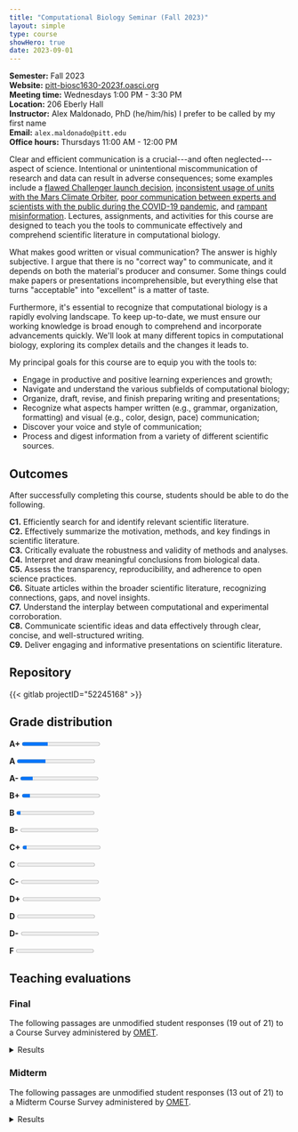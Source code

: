 ```yaml
---
title: "Computational Biology Seminar (Fall 2023)"
layout: simple
type: course
showHero: true
date: 2023-09-01
---
```



**Semester:** Fall 2023
<br>
**Website:** [pitt-biosc1630-2023f.oasci.org](https://pitt-biosc1630-2023f.oasci.org/)
<br>
**Meeting time:** Wednesdays 1:00 PM - 3:30 PM
<br>
**Location:** 206 Eberly Hall
<br>
**Instructor:** Alex Maldonado, PhD (he/him/his)
I prefer to be called by my first name
<br>
**Email:** `alex.maldonado@pitt.edu`
<br>
**Office hours:** Thursdays 11:00 AM - 12:00 PM

Clear and efficient communication is a crucial---and often neglected---aspect of science.
Intentional or unintentional miscommunication of research and data can result in adverse consequences; some examples include a [flawed Challenger launch decision](https://www.britannica.com/event/Challenger-disaster), [inconsistent usage of units with the Mars Climate Orbiter](https://solarsystem.nasa.gov/missions/mars-climate-orbiter/in-depth/), [poor communication between experts and scientists with the public during the COVID-19 pandemic](https://www.weforum.org/agenda/2021/06/lessons-for-science-communication-from-the-covid-19-pandemic/), and [rampant misinformation](https://www.coe.int/en/web/campaign-free-to-speak-safe-to-learn/dealing-with-propaganda-misinformation-and-fake-news).
Lectures, assignments, and activities for this course are designed to teach you the tools to communicate effectively and comprehend scientific literature in computational biology.

What makes good written or visual communication?
The answer is highly subjective.
I argue that there is no "correct way" to communicate, and it depends on both the material's producer and consumer.
Some things could make papers or presentations incomprehensible, but everything else that turns "acceptable" into "excellent" is a matter of taste.

Furthermore, it's essential to recognize that computational biology is a rapidly evolving landscape.
To keep up-to-date, we must ensure our working knowledge is broad enough to comprehend and incorporate advancements quickly.
We'll look at many different topics in computational biology, exploring its complex details and the changes it leads to.

My principal goals for this course are to equip you with the tools to:

-   Engage in productive and positive learning experiences and growth;
-   Navigate and understand the various subfields of computational biology;
-   Organize, draft, revise, and finish preparing writing and presentations;
-   Recognize what aspects hamper written (e.g., grammar, organization, formatting) and visual (e.g., color, design, pace) communication;
-   Discover your voice and style of communication;
-   Process and digest information from a variety of different scientific sources.

## Outcomes

After successfully completing this course, students should be able to do the following.

**C1.** Efficiently search for and identify relevant scientific literature.
<br>
**C2.** Effectively summarize the motivation, methods, and key findings in scientific literature.
<br>
**C3.** Critically evaluate the robustness and validity of methods and analyses.
<br>
**C4.** Interpret and draw meaningful conclusions from biological data.
<br>
**C5.** Assess the transparency, reproducibility, and adherence to open science practices.
<br>
**C6.** Situate articles within the broader scientific literature, recognizing connections, gaps, and novel insights.
<br>
**C7.** Understand the interplay between computational and experimental corroboration.
<br>
**C8.** Communicate scientific ideas and data effectively through clear, concise, and well-structured writing.
<br>
**C9.** Deliver engaging and informative presentations on scientific literature.


## Repository

{{< gitlab projectID="52245168" >}}

## Grade distribution

**A+** <progress value="7" max="21" style="--value: 4.0; --max: 4.0;"></progress>

**A** <progress value="7" max="19" style="--value: 4.0; --max: 4.0;"></progress>

**A-** <progress value="3" max="19" style="--value: 3.75; --max: 4.0;"></progress>

**B+** <progress value="2" max="19" style="--value: 3.25; --max: 4.0;"></progress>

**B** <progress value="1" max="19" style="--value: 3.0; --max: 4.0;"></progress>

**B-** <progress value="0" max="19" style="--value: 2.75; --max: 4.0;"></progress>

**C+** <progress value="1" max="19" style="--value: 2.25; --max: 4.0;"></progress>

**C** <progress value="0" max="19" style="--value: 2.20; --max: 4.0;"></progress>

**C-** <progress value="0" max="19" style="--value: 1.75; --max: 4.0;"></progress>

**D+** <progress value="0" max="19" style="--value: 1.25; --max: 4.0;"></progress>

**D** <progress value="0" max="19" style="--value: 1.00; --max: 4.0;"></progress>

**D-** <progress value="0" max="19" style="--value: 0.75; --max: 4.0;"></progress>

**F** <progress value="0" max="19" style="--value: 0; --max: 4.0;"></progress>

## Teaching evaluations

### Final

The following passages are unmodified student responses (19 out of 21) to a Course Survey administered by [OMET](https://teaching.pitt.edu/omet/).

<details>

<summary>Results</summary>

#### Express your judgment of the instructor's overall teaching effectiveness

**Mean:** 4.37 <progress value="4.37" max="5" style="--value: 4.37; --max: 5;"></progress>

**Standard deviation:** 0.76

#### The standards the instructor set for me were

**Too low:** 0 <progress value="0" max="19" style="--value: 0; --max: 2;"></progress>

**Appropriate:** 17 <progress value="17" max="19" style="--value: 1; --max: 2;"></progress>

**Too low:** 2 <progress value="2" max="19" style="--value: 2; --max: 2;"></progress>

#### How many hours per week did you usually spend working on this course outside of classroom time?

**Less than one hour:** 0 <progress value="0" max="19" style="--value: 2; --max: 4;"></progress>

**One to three hours:** 10 <progress value="10" max="19" style="--value: 3; --max: 4;"></progress>

**Four to six hours:** 9 <progress value="9" max="19" style="--value: 4; --max: 4;"></progress>

**Seven to nine hours:** 0 <progress value="0" max="19" style="--value: 2; --max: 4;"></progress>

**Ten or more hours:** 0 <progress value="0" max="19" style="--value: 1; --max: 4;"></progress>

#### The instructor created an atmosphere that kept me engaged in course content

Strongly disagree: 0 <progress value="0" max="19" style="--value: 0; --max: 4;"></progress>

Disagree: 1 <progress value="1" max="19" style="--value: 1; --max: 4;"></progress>

Neutral: 0 <progress value="0" max="19" style="--value: 2; --max: 4;"></progress>

Agree: 4 <progress value="4" max="19" style="--value: 3; --max: 4;"></progress>

Strongly agree: 14 <progress value="14" max="19" style="--value: 4; --max: 4;"></progress>

#### The instructor was prepared for class

Strongly disagree: 0 <progress value="0" max="19" style="--value: 0; --max: 4;"></progress>

Disagree: 0 <progress value="0" max="19" style="--value: 1; --max: 4;"></progress>

Neutral: 1 <progress value="1" max="19" style="--value: 2; --max: 4;"></progress>

Agree: 5 <progress value="5" max="19" style="--value: 3; --max: 4;"></progress>

Strongly agree: 13 <progress value="13" max="19" style="--value: 4; --max: 4;"></progress>

#### The instructor treated students with respect

Strongly disagree: 0 <progress value="0" max="19" style="--value: 0; --max: 4;"></progress>

Disagree: 0 <progress value="0" max="19" style="--value: 1; --max: 4;"></progress>

Neutral: 0 <progress value="0" max="19" style="--value: 2; --max: 4;"></progress>

Agree: 1 <progress value="1" max="19" style="--value: 3; --max: 4;"></progress>

Strongly agree: 18 <progress value="18" max="19" style="--value: 4; --max: 4;"></progress>

#### The instructor was available to me (in-person, electronically, or both)

Strongly disagree: 0 <progress value="0" max="19" style="--value: 0; --max: 4;"></progress>

Disagree: 0 <progress value="0" max="19" style="--value: 1; --max: 4;"></progress>

Neutral: 0 <progress value="0" max="19" style="--value: 2; --max: 4;"></progress>

Agree: 3 <progress value="3" max="19" style="--value: 3; --max: 4;"></progress>

Strongly agree: 16 <progress value="16" max="19" style="--value: 4; --max: 4;"></progress>

#### The instructor evaluated my work fairly

Strongly disagree: 0 <progress value="0" max="19" style="--value: 0; --max: 4;"></progress>

Disagree: 0 <progress value="0" max="19" style="--value: 1; --max: 4;"></progress>

Neutral: 3 <progress value="3" max="19" style="--value: 2; --max: 4;"></progress>

Agree: 5 <progress value="5" max="19" style="--value: 3; --max: 4;"></progress>

Strongly agree: 11 <progress value="11" max="19" style="--value: 4; --max: 4;"></progress>

#### The instructor provided feedback that was helpful to me

Strongly disagree: 0 <progress value="0" max="19" style="--value: 0; --max: 4;"></progress>

Disagree: 0 <progress value="0" max="19" style="--value: 1; --max: 4;"></progress>

Neutral: 1 <progress value="1" max="19" style="--value: 2; --max: 4;"></progress>

Agree: 5 <progress value="5" max="19" style="--value: 3; --max: 4;"></progress>

Strongly agree: 13 <progress value="13" max="19" style="--value: 4; --max: 4;"></progress>

#### I learned a lot from this course. If there is no basis to judge or not applicable, answer N/A

Strongly disagree: 0 <progress value="0" max="19" style="--value: 0; --max: 4;"></progress>

Disagree: 1 <progress value="1" max="19" style="--value: 1; --max: 4;"></progress>

Neutral: 2 <progress value="2" max="19" style="--value: 2; --max: 4;"></progress>

Agree: 10 <progress value="10" max="19" style="--value: 3; --max: 4;"></progress>

Strongly agree: 6 <progress value="6" max="19" style="--value: 4; --max: 4;"></progress>

#### The instructor creates an inclusive learning environment for all students

Strongly disagree: 0 <progress value="0" max="19" style="--value: 0; --max: 4;"></progress>

Disagree: 0 <progress value="0" max="19" style="--value: 1; --max: 4;"></progress>

Neutral: 0 <progress value="0" max="19" style="--value: 2; --max: 4;"></progress>

Agree: 4 <progress value="4" max="19" style="--value: 3; --max: 4;"></progress>

Strongly agree: 15 <progress value="15" max="19" style="--value: 4; --max: 4;"></progress>

#### Classroom activities made a valuable contribution to my learning

Strongly disagree: 0 <progress value="0" max="19" style="--value: 0; --max: 4;"></progress>

Disagree: 0 <progress value="0" max="19" style="--value: 1; --max: 4;"></progress>

Neutral: 3 <progress value="3" max="19" style="--value: 2; --max: 4;"></progress>

Agree: 11 <progress value="11" max="19" style="--value: 3; --max: 4;"></progress>

Strongly agree: 5 <progress value="5" max="19" style="--value: 4; --max: 4;"></progress>

#### Class discussion contributed positively to learning in this course

Strongly disagree: 0 <progress value="0" max="19" style="--value: 0; --max: 4;"></progress>

Disagree: 0 <progress value="0" max="19" style="--value: 1; --max: 4;"></progress>

Neutral: 1 <progress value="1" max="19" style="--value: 2; --max: 4;"></progress>

Agree: 8 <progress value="8" max="19" style="--value: 3; --max: 4;"></progress>

Strongly agree: 10 <progress value="10" max="19" style="--value: 4; --max: 4;"></progress>

#### Assignments contributed to my learning experience in this course

Strongly disagree: 0 <progress value="0" max="19" style="--value: 0; --max: 4;"></progress>

Disagree: 0 <progress value="0" max="19" style="--value: 1; --max: 4;"></progress>

Neutral: 3 <progress value="3" max="19" style="--value: 2; --max: 4;"></progress>

Agree: 8 <progress value="8" max="19" style="--value: 3; --max: 4;"></progress>

Strongly agree: 8 <progress value="8" max="19" style="--value: 4; --max: 4;"></progress>

#### Grading policies were fair

Strongly disagree: 0 <progress value="0" max="19" style="--value: 0; --max: 4;"></progress>

Disagree: 1 <progress value="1" max="19" style="--value: 1; --max: 4;"></progress>

Neutral: 2 <progress value="2" max="19" style="--value: 2; --max: 4;"></progress>

Agree: 4 <progress value="4" max="19" style="--value: 3; --max: 4;"></progress>

Strongly agree: 12 <progress value="12" max="19" style="--value: 4; --max: 4;"></progress>

#### Useful feedback was provided

Strongly disagree: 0 <progress value="0" max="19" style="--value: 0; --max: 4;"></progress>

Disagree: 0 <progress value="0" max="19" style="--value: 1; --max: 4;"></progress>

Neutral: 1 <progress value="1" max="19" style="--value: 2; --max: 4;"></progress>

Agree: 7 <progress value="7" max="19" style="--value: 3; --max: 4;"></progress>

Strongly agree: 11 <progress value="11" max="19" style="--value: 4; --max: 4;"></progress>

#### Instructor conveyed knowledge of the subject matter

Strongly disagree: 0 <progress value="0" max="19" style="--value: 0; --max: 4;"></progress>

Disagree: 0 <progress value="0" max="19" style="--value: 1; --max: 4;"></progress>

Neutral: 1 <progress value="1" max="19" style="--value: 2; --max: 4;"></progress>

Agree: 4 <progress value="4" max="19" style="--value: 3; --max: 4;"></progress>

Strongly agree: 14 <progress value="14" max="19" style="--value: 4; --max: 4;"></progress>

#### The online course materials were easy to use

Strongly disagree: 0 <progress value="0" max="19" style="--value: 0; --max: 4;"></progress>

Disagree: 1 <progress value="1" max="19" style="--value: 1; --max: 4;"></progress>

Neutral: 0 <progress value="0" max="19" style="--value: 2; --max: 4;"></progress>

Agree: 6 <progress value="6" max="19" style="--value: 3; --max: 4;"></progress>

Strongly agree: 12 <progress value="12" max="19" style="--value: 4; --max: 4;"></progress>

#### The instructor required an appropriate amount of work for the credits received

Strongly disagree: 0 <progress value="0" max="19" style="--value: 0; --max: 4;"></progress>

Disagree: 1 <progress value="1" max="19" style="--value: 1; --max: 4;"></progress>

Neutral: 1 <progress value="1" max="19" style="--value: 2; --max: 4;"></progress>

Agree: 12 <progress value="12" max="19" style="--value: 3; --max: 4;"></progress>

Strongly agree: 5 <progress value="5" max="19" style="--value: 4; --max: 4;"></progress>

#### The instructor was well prepared for each day's class

Strongly disagree: 0 <progress value="0" max="19" style="--value: 0; --max: 4;"></progress>

Disagree: 0 <progress value="0" max="19" style="--value: 1; --max: 4;"></progress>

Neutral: 0 <progress value="0" max="19" style="--value: 2; --max: 4;"></progress>

Agree: 8 <progress value="8" max="19" style="--value: 3; --max: 4;"></progress>

Strongly agree: 11 <progress value="11" max="19" style="--value: 4; --max: 4;"></progress>

#### The presentations provided a meaningful learning experience

Strongly disagree: 0 <progress value="0" max="19" style="--value: 0; --max: 4;"></progress>

Disagree: 0 <progress value="0" max="19" style="--value: 1; --max: 4;"></progress>

Neutral: 2 <progress value="2" max="19" style="--value: 2; --max: 4;"></progress>

Agree: 6 <progress value="6" max="19" style="--value: 3; --max: 4;"></progress>

Strongly agree: 11 <progress value="11" max="19" style="--value: 4; --max: 4;"></progress>

#### This class made a valuable contribution to my professional development

Strongly disagree: 0 <progress value="0" max="19" style="--value: 0; --max: 4;"></progress>

Disagree: 2 <progress value="2" max="19" style="--value: 1; --max: 4;"></progress>

Neutral: 1 <progress value="1" max="19" style="--value: 2; --max: 4;"></progress>

Agree: 4 <progress value="4" max="19" style="--value: 3; --max: 4;"></progress>

Strongly agree: 12 <progress value="12" max="19" style="--value: 4; --max: 4;"></progress>

#### Group work contributed to my understanding of the course material

Strongly disagree: 0 <progress value="0" max="19" style="--value: 0; --max: 4;"></progress>

Disagree: 0 <progress value="0" max="19" style="--value: 1; --max: 4;"></progress>

Neutral: 4 <progress value="4" max="19" style="--value: 2; --max: 4;"></progress>

Agree: 11 <progress value="11" max="19" style="--value: 3; --max: 4;"></progress>

Strongly agree: 4 <progress value="4" max="19" style="--value: 4; --max: 4;"></progress>

#### This course helped me communicate clearly about this subject

Strongly disagree: 0 <progress value="0" max="19" style="--value: 0; --max: 4;"></progress>

Disagree: 0 <progress value="0" max="19" style="--value: 1; --max: 4;"></progress>

Neutral: 1 <progress value="1" max="19" style="--value: 2; --max: 4;"></progress>

Agree: 10 <progress value="10" max="19" style="--value: 3; --max: 4;"></progress>

Strongly agree: 8 <progress value="8" max="19" style="--value: 4; --max: 4;"></progress>

#### This course enabled me to critically evaluate research in this field

Strongly disagree: 0 <progress value="0" max="19" style="--value: 0; --max: 4;"></progress>

Disagree: 0 <progress value="0" max="19" style="--value: 1; --max: 4;"></progress>

Neutral: 0 <progress value="0" max="19" style="--value: 2; --max: 4;"></progress>

Agree: 13 <progress value="13" max="19" style="--value: 3; --max: 4;"></progress>

Strongly agree: 6 <progress value="6" max="19" style="--value: 4; --max: 4;"></progress>

#### The instructor actively engaged students in the learning process

Strongly disagree: 0 <progress value="0" max="19" style="--value: 0; --max: 4;"></progress>

Disagree: 0 <progress value="0" max="19" style="--value: 1; --max: 4;"></progress>

Neutral: 1 <progress value="1" max="19" style="--value: 2; --max: 4;"></progress>

Agree: 5 <progress value="5" max="19" style="--value: 3; --max: 4;"></progress>

Strongly agree: 13 <progress value="13" max="19" style="--value: 4; --max: 4;"></progress>

#### What did you like best about how the course was taught?

-   Alex adapted to the feedback and took action fairly early and quickly.
-   I appreciated and valued how prepared the professor was for each and every class. Having everything set and laid out on a Github website made it clear and easy for me to find where and what we were doing beforehand. I thought especially in a writing class, it was extremely helpful to have all sorts of resources in an organized fashion.
-   I liked how for the final paper we had multiple drafts to gain feedback
-   I liked how the entire course was structured, from start to finish learning how to effectively read scientific papers. Then on to researching and picking our topics. To then write our final paper. While it was an over two–hour class having a break every hour made it much easier to concentrate and learn while in the classroom as well.
-   I loved the open and honestness of the classroom teaching style. There was a lot of information provided for every assignment, and we had an ample amount of help and resources.
-   I liked that a lot of the activities were more conversational and that the entire class was in a conversational format.
-   I liked how non rigid it was. There was certainly a lot of preset assignments however I really liked being able to give feedback that altered the content covered in the class.
-   I liked the structure of this course a lot. In the beginning, we learned about how to read and critique research articles, which set us up for our presentations and final papers later on.
the paper was broken up by drafts and not just one big grade at the end
-   I liked the fact that the course and instructor were adaptable and listened to what the students needed
-   I liked the presentations and paper that we had to write, I feel that it has developed my skills in those areas
-   I enjoyed the interactive coursework in class. The programs helped me gain more insight into the course itself.
-   I liked the way the presentations were done. I felt liked I was able to comprehend and actually understand what was being thought in the class.
-   I liked the smaller class size because it gave me opportunities to ask questions and really be involved in the discussions
-   I like this class because it can urge me to read the research paper. And each part can be analyzed, which is very helpful in the future work or continue to study.
-   I liked how the assignments were clearly outlined at the start of the course, and how the class itself is more–so spent doing group activities and supplemental.
-   Alex was very open to suggestions and ran the class based on feedback given during the class.
-   Generally, I liked how the course was laid out with the giant paper over the semester along with the presentation.

#### If you were teaching this course, what would you do differently?

-   I would probably not include such a large volume of papers to read, but instead focus on one paper. This way the analysis process becomes much easier and it doesn't feel like time was wasted reading multiple papers that were not particularly useful. Techniques can always be demonstrated with one paper.
-   We did end up doing a variation of this, but I wish we could have a set in stone lecture on graduate school/professional career advice earlier in the semester. Most of the class was applying to graduate schools or jobs and it was honestly super helpful being able to hear from someone in the field who has gone through what we had.
-   I would dedicate a whole class to working on paper/presentation so that we can ask questions. It was very hard for me to figure out how to get started
-   I cannot think of anything I would change, Alex formatted the class amazingly well.
-   I have no input! I though it was taught very well, the class was definitely long and hard to focus in, but the instructor did as much as possible to help.
-   I did not enjoy all of the group activities at the start of the semester. I feel as though a broader discussion format or more tophat/canvas discussion posts would be more engaging for everyone.
-   Maybe more smaller group discussions about papers.
-   I think I would spend a little time teaching students where to find credible research papers and also talk about the many different fields that these research papers can cover. I know that this class is computational biology, but it would be interesting to talk about papers pertaining to computational neuroscience, chemistry, immunology, etc., since they have some degree of overlap.
-   include some mini hw presentations to practice and get used to presenting.
-   I do not think there is anything I would do differently for this class
-   Maybe break it up into two different days
-   If I were teaching this class, I would break the same papers into sections and move on to a new paper after one, rather than using a new study for each section of the research. Also, the grading for this lesson is a little different than my other writing lessons, where it is more based on right or wrong opinion. I may change the grading a little bit.
-   I may focus more on how to present and how to write. I know that is difficult to do given its very subjective, but some more guidance on that front, given that it is the majority of the grade comes from those two things, would be helpful.
-   The class is too long. If the goal is to teach us how to read and write about scientific literature, it could be done better with a shorter class period where we read something at home and talk about it in class. I have a hard time reading during class because there are too many distractions, so this approach would have been better for me.
-   Alex's grading standards were tougher than those in other writing–intensive courses. Therefore, preparing for my presentation and writing my paper was more stressful than expected. In addition, I believe this course should primarily focus on evaluating students' understanding of their papers and observing their progress throughout the term.
-   If you asked me what I learned from this class I could barely give you a list. I didn't understand the purpose of the class I wish that this was an elective rather than required because I think that students who want to go into academia should take this course, but others like myself who would want more of an industry focus where you could be working on actual projects or something that could give them experience in the field would've been better.
-   Nothing much
-   nothing

#### Are there any specific areas or topics in which you feel I excelled as an instructor or any areas where I could have been more effective?

-   You gave great feedback whether it was for assignments in class or for our questions regarding post–graduation plans (grad school or work). Especially being so close in age to us I think is something you should use to your advantage and can make your future semesters great. It just makes it easier to talk to you as a person and professor since you were in our shoes not too long ago.
-   I think the general inclusivity and mindfulness of all students was excellent. I feel like for such a small class, we may have benefited from required individual meetings at some point. I have had professors cancel a class and replace the class time with some one on one meetings around the midpoint in the semester.
-   I believe you excelled at helping us understand the research papers better and how to effectively read scientific literature. I believe the only area that could have been more effective is explaining the purpose and how exactly to write the final paper, as I wasn't entirely sure what I was supposed to write until the second draft (I was also writing similarly to the unofficial microbiology papers).
-   you were very good at engaging with the class. it made speaking in front of everyone easier.
-   I think you did a very good job of giving feedback and being available for students
-   The beginning of the class work.
-   I really enjoyed how honest you were as an instructor and the relaxed environment you were able to provide. Going to class can be stressful but I did not feel that with this class because I felt comfortable participating.
-   Communication!
-   I think the small in class activities we would do were effective.
-   N/A
-   no
-   No
-   NA
-   No

#### Is there anything else you'd like to share regarding my teaching style or my role as your instructor in this course?

-   Keep your style of teaching. You were very approachable and kind which made it much easier to engage with you and participate in class and with my classmates.
-   I really enjoyed how you incorporated your other interests into the class content. The graphic design stuff was cool to see. I though you were very approachable and a great knowledge base for students trying to figure out their post–undergrad plans.
-   I liked how comfortable the environment was. It felt more interpersonal which facilitated more learning.
-   You looked out for the students' best interests by extending deadlines and providing thoughtful feedback, this was a very nice thing to do for us.
-   I really enjoyed your class
-   I really liked your teaching style and the way you ran the class
-   no I liked the teaching style
-   The website was great and very helpful
-   Thank you
-   You were very amiable which made the class environment a lot more comfortable! Thanks for a great semester Alex!
-   N/A
-   N/A
-   Nope
-   :)

</details>

### Midterm

The following passages are unmodified student responses (13 out of 21) to a Midterm Course Survey administered by [OMET](https://teaching.pitt.edu/omet/).

<details>

<summary>Results</summary>

### I am comfortable speaking in this class

Strongly disagree: 0 <progress value="0" max="13" style="--value: 0; --max: 4;"></progress>

Disagree: 0 <progress value="0" max="13" style="--value: 1; --max: 4;"></progress>

Neutral: 4 <progress value="4" max="13" style="--value: 2; --max: 4;"></progress>

Agree: 3 <progress value="3" max="13" style="--value: 3; --max: 4;"></progress>

Strongly agree: 4 <progress value="4" max="13" style="--value: 4; --max: 4;"></progress>

### This class stimulates my interest in the subject

Strongly disagree: 0 <progress value="0" max="13" style="--value: 0; --max: 4;"></progress>

Disagree: 2 <progress value="2" max="13" style="--value: 1; --max: 4;"></progress>

Neutral: 2 <progress value="2" max="13" style="--value: 2; --max: 4;"></progress>

Agree: 5 <progress value="5" max="13" style="--value: 3; --max: 4;"></progress>

Strongly agree: 2 <progress value="2" max="13" style="--value: 4; --max: 4;"></progress>

### The instructor treats students with respect

Strongly disagree: 0 <progress value="0" max="13" style="--value: 0; --max: 4;"></progress>

Disagree: 0 <progress value="0" max="13" style="--value: 1; --max: 4;"></progress>

Neutral: 0 <progress value="0" max="13" style="--value: 2; --max: 4;"></progress>

Agree: 0 <progress value="0" max="13" style="--value: 3; --max: 4;"></progress>

Strongly agree: 11 <progress value="11" max="13" style="--value: 4; --max: 4;"></progress>

#### What is helping you to learn in this class?

-   The different activities.
-   I think working with certain articles in portions is definitely beneficial for this class.
-   I really like and appreciate the organization of the class with Alex’s use of his website.
  I think it’s been really helpful to see what we’re doing each week ahead of time.
-   Alex is very good at explaining things in a way that actually makes sense.
-   The discussion style and lots of group work make the class enjoyable to learn.
-   I enjoy hearing the perspective of a recent PhD student and hearing about actual research.
-   I think the group activities that we do every class are very helpful.
-   I like the activities.
  It's a long class so for normal lecture–style things its hard not to zone out.
-   Class activities!
  Also, the presentations are extremely informative and we are given a bunch of helpful resources!
-   I think that focusing on discussing a part of the research paper in each class helped my understanding and learning.
  As well as being able to hear different perspectives from other classmates helped me to think more.
-   The teacher's willingness to meet with me and have personal discussions about the class materials and activities
-   The lectures are helping a lot.
  I like that we are doing activities in order to better understand scientific literature.

#### What is making learning difficult? (structure of class)

-   Sometimes having to present in class for activities.
-   I think the massive presentation and writing assignments are daunting, but I know that's just how the structure of the class is required to be.
-   I think just the disconnect between each week because there’s so much time in between classes.
  It feels like I sometimes put this class on the back burner just because I have so many other assignments.
-   Some of the papers have just been difficult to understand, especially if we don't have a lot of time to understand it and ask questions.
-   It is too long.
  2.5 hours is too long to stay focused and making meaningful connections.
-   Sometimes the activities feel a bit redundant.
  I feel as though at some times too much time is given for discussions but at others too little.
-   I'm not sure what to do with assignments or even the activities. I don't know what you are looking for.
  Also I have no idea how you find all these papers so easily.
-   The timing of the class is really long unfortunate, it's a very long class structure and sometimes it becomes difficult to stay focused.
-   I think that although reading research papers is great, I didn't make it my hobby because of my previous classes or my free time.
So at the beginning of the semester, reading and understanding a different research paper each week was something I found difficult
-   The structure if the class works fine for my learning style.
-   Nothing in particular is making learning difficult in class.

#### What changes could be made to help you learn?

-   No changes needed.
-   I like the class format that we have.
-   Honestly not sure.
-   It could be fun to have a story time where you read a paper with us and walk through what you look for and how you go about it.
-   I don't take much away from the in-class presentations, they are a bit stressful without much benefit
-   Examples would be nice.
-   Perhaps taking 2 breaks (a 5min one and a 10min one) instead of just one
-   I think using Perusall is very useful and allows me to see some helpful explanations very quickly
-   Maybe incorporating some journal club discussions instead of always doing the in class activities.
  I take really long to digest scientific literature so sometimes the activities are a little fast paced for me.
-   N/A
-   Possibly looking at papers that are reviewing or critiquing another paper so we can get a better understanding of how to write our final paper and what to include in it.

#### What do you still find confusing or unclear? (content of material)

-   Nothing.
-   N/A
-   I’m still not 100% how our paper review presentations are going to go.
-   N/A
-   Unsure.
-   Reading these papers feels like I have never learned anything ever, but that's just how that goes with these.
-   Creating GOOD presentations! I feel like it's so important, but I'm still not fully able to do it.
-   At the moment I don't have any confusion about the whole course, but may have doubts about the review paper later on
-   Nothing in particular.
-   Some of the procedures that are used in the papers are hard to follow along with, but it's easy to research these unclear points outside of class.

#### What steps could you take to improve your own learning in this course?

-   Be more proactive about reading papers before class.
-   N/A
-   Putting in more time outside of class to prepare.
-   Read more thoroughly.
-   I could take more time for reading the articles.
  However, I struggle with finding a good in between for reading completely in-depth vs skimming.
-   I need to do more of the readings beforehand.
-   I could take more initiative and go back and explore the website, I think that it has been created with so much care and we have so many resources available.
-   I think I will plan my time well to read the research paper I choose and then understand it.
  As well, I will use school's writing center as a resource to help me in structuring my review paper.
-   Spending more time outside of class reading the papers discussed in class.
-   I think reading more papers outside of class would be beneficial to better understand comp bio jargon and the methods that
researchers use.

### Which class activities, assignments, and/or resources are working well for you in this class?

-   Group activities where we break down different papers and studies.
-   I think the smaller assignments leading up to the larger one is helpful.
-   Group activities.
-   The mini presentations are helpful in building my presenting skills.
-   Presenting in front of the class is enough of a push to make me try and do a good job.
-   The class activities using LLMs are interesting.
-   The activities are nice, but does everything have to be in groups?
-   I like engaging with the material in class because that allows for direction in real time.
-   I think they all work well.
-   I like the in class activities where we breakdown sections of the paper.
-   All the activities that involve analyzing research papers have been working well.

### Is there anything else you would like the instructor to know?

-   No.
-   I really like the more informal discussions that we have in this class; it really creates a low stress environment where students are comfortable sharing.
-   Nope :).
-   Thank you for taking the time to incorporate our suggestions.
-   I like the ducks.
-   I think that Alex is doing a great job, and all the efforts are so greatly appreciated.
  This class is not the easiest to teach, but it is going SO well.
  Thank you so much for all your hard–work and dedication to making this class a valuable learning experience.
-   You are great.
-   Alex is a great professor, he creates a good classroom environment conducive to learning.
-   This class has been very interesting so far and I really like the way it is being taught!


</details>
